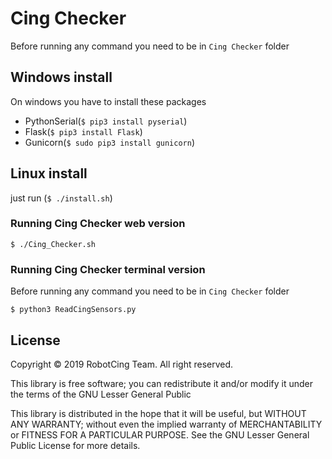 # Cing Checker
Before running any command you need to be in `Cing Checker` folder 
## Windows install
On windows you have to install these packages
* PythonSerial(`$ pip3 install pyserial`)
* Flask(`$ pip3 install Flask`)
* Gunicorn(`$ sudo pip3 install gunicorn`)
## Linux install
just run (`$ ./install.sh`)
### Running Cing Checker web version
```
$ ./Cing_Checker.sh
```

### Running Cing Checker terminal version
Before running any command you need to be in `Cing Checker` folder 
```
$ python3 ReadCingSensors.py
```

## License 

Copyright © 2019 RobotCing Team. All right reserved.

This library is free software; you can redistribute it and/or
modify it under the terms of the GNU Lesser General Public

This library is distributed in the hope that it will be useful,
but WITHOUT ANY WARRANTY; without even the implied warranty of
MERCHANTABILITY or FITNESS FOR A PARTICULAR PURPOSE. See the GNU
Lesser General Public License for more details.
